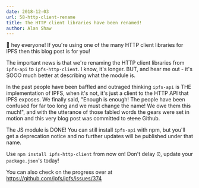 ```yaml
---
date: 2018-12-03
url: 58-http-client-rename
title: The HTTP client libraries have been renamed!
author: Alan Shaw
---
```


👋 hey everyone! If you're using one of the many HTTP client libraries for IPFS then this blog post is for you!

The important news is that we're renaming the HTTP client libraries from `ipfs-api` to `ipfs-http-client`. I know, it's longer. BUT, and hear me out - it's SOOO much better at describing what the module is.

In the past people have been baffled and outraged thinking `ipfs-api` is THE implementation of IPFS, when it's not, it's just a client to the HTTP API that IPFS exposes. We finally said, "Enough is enough! The people have been confused for far too long and we must change the name! We owe them this much!", and with the utterance of those fabled words the gears were set in motion and this very blog post was committed to ~~stone~~ Github.

The JS module is DONE! You can still install `ipfs-api` with npm, but you'll get a deprecation notice and no further updates will be published under that name.

Use `npm install ipfs-http-client` from now on! Don't delay ⏰, update your `package.json`'s today!

You can also check on the progress over at https://github.com/ipfs/ipfs/issues/374
